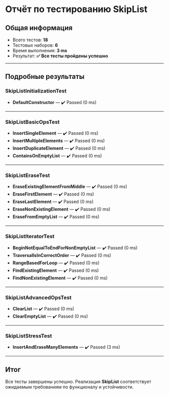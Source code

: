 # Отчёт по тестированию SkipList

## Общая информация
- Всего тестов: **18**
- Тестовых наборов: **6**
- Время выполнения: **3 ms**
- Результат: **✅ Все тесты пройдены успешно**

---

## Подробные результаты

### SkipListInitializationTest
- **DefaultConstructor** — ✔️ Passed (0 ms)

---

### SkipListBasicOpsTest
- **InsertSingleElement** — ✔️ Passed (0 ms)  
- **InsertMultipleElements** — ✔️ Passed (0 ms)  
- **InsertDuplicateElement** — ✔️ Passed (0 ms)  
- **ContainsOnEmptyList** — ✔️ Passed (0 ms)

---

### SkipListEraseTest
- **EraseExistingElementFromMiddle** — ✔️ Passed (0 ms)  
- **EraseFirstElement** — ✔️ Passed (0 ms)  
- **EraseLastElement** — ✔️ Passed (0 ms)  
- **EraseNonExistingElement** — ✔️ Passed (0 ms)  
- **EraseFromEmptyList** — ✔️ Passed (0 ms)

---

### SkipListIteratorTest
- **BeginNotEqualToEndForNonEmptyList** — ✔️ Passed (0 ms)  
- **TraversalIsInCorrectOrder** — ✔️ Passed (0 ms)  
- **RangeBasedForLoop** — ✔️ Passed (0 ms)  
- **FindExistingElement** — ✔️ Passed (0 ms)  
- **FindNonExistingElement** — ✔️ Passed (0 ms)

---

### SkipListAdvancedOpsTest
- **ClearList** — ✔️ Passed (0 ms)  
- **ClearEmptyList** — ✔️ Passed (0 ms)

---

### SkipListStressTest
- **InsertAndEraseManyElements** — ✔️ Passed (3 ms)

---

## Итог
Все тесты завершены успешно. Реализация **SkipList** соответствует ожидаемым требованиям по функционалу и устойчивости.


